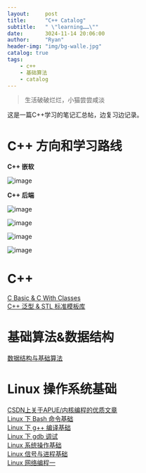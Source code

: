 ```yaml
---
layout:     post
title:      "C++ Catalog"
subtitle:   " \"learning……\""
date:       3024-11-14 20:06:00
author:     "Ryan"
header-img: "img/bg-walle.jpg"
catalog: true
tags:
    - c++
    - 基础算法
    - catalog
---
```


> 生活破破烂烂，小猫尝尝咸淡

这是一篇C++学习的笔记汇总帖，边复习边记录。 

# C++ 方向和学习路线

**C++ 嵌软**

![image](https://github.com/user-attachments/assets/d664db4e-d397-4c8c-926d-ecfb3097112b)  

**C++ 后端**

![image](https://github.com/user-attachments/assets/2c7ebfa1-32e2-4241-a5c2-405a00b2f7ac)

![image](https://github.com/user-attachments/assets/03e341b8-0629-45cc-a518-f6342cd60bb1)

![image](https://github.com/user-attachments/assets/a0926be0-dc3f-4cff-aba7-c561e2731be3)

![image](https://github.com/user-attachments/assets/cf02b07a-10ca-4754-8375-cd657deee09f)







# C++
[C Basic & C With Classes][0]  
[C++ 泛型 & STL 标准模板库][1]  

# 基础算法&数据结构
[数据结构与基础算法][4]  

# Linux 操作系统基础  
[CSDN上关于APUE/内核编程的优质文章](https://blog.csdn.net/weixin_36750623/article/details/127408987)  
[Linux 下 Bash 命令基础][2]  
[Linux 下 g++ 编译基础][3]  
[Linux 下 gdb 调试][5]  
[Linux 系统操作基础][6]  
[Linux 信号与进程基础][7]  
[Linux 网络编程一][8]  






[0]:https://ryanaqu.github.io/2024/12/01/cpp-basic-class/
[1]:https://ryanaqu.github.io/2024/12/13/cpp-generic-stl/
[2]:https://ryanaqu.github.io/2024/12/15/cpp-linux/
[3]:https://ryanaqu.github.io/2025/01/02/cpp-compile/
[4]:https://ryanaqu.github.io/2025/01/05/cpp-algorithm-datastructure/
[5]:https://ryanaqu.github.io/2025/01/10/cpp-gdb/
[6]:https://ryanaqu.github.io/2025/01/10/cpp-linux-operate/
[7]:https://ryanaqu.github.io/2025/01/11/cpp-linux-signalprocess/
[8]:https://ryanaqu.github.io/2025/01/20/cpp-linux-socket/





